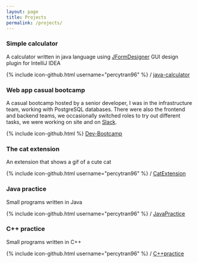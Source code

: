 ```yaml
---
layout: page
title: Projects
permalink: /projects/
---
```


### Simple calculator
A calculator written in java language using [JFormDesigner](https://www.formdev.com/) GUI design plugin for IntelliJ IDEA  


{% include icon-github.html username="percytran96" %} /
[java-calculator](https://github.com/percytran96/Java-calculator)



### Web app casual bootcamp
A casual bootcamp hosted by a senior developer, I was in the infrastructure team, working with PostgreSQL databases. There were also the frontend and backend teams, we occasionally switched roles to try out different tasks, we were working on site and on [Slack](https://slack.com/).


{% include icon-github.html %} [Dev-Bootcamp](https://github.com/ntjandra/6Nought-Dev-Bootcamp)



### The cat extension
An extension that shows a gif of a cute cat

{% include icon-github.html username="percytran96" %} /
[CatExtension](https://github.com/percytran96/funChromeExtension)




### Java practice
Small programs written in Java

{% include icon-github.html username="percytran96" %} /
[JavaPractice](https://github.com/percytran96/Java-practice)



### C++ practice
Small programs written in C++

{% include icon-github.html username="percytran96" %} /
[C++practice](https://github.com/percytran96/C-practice)
